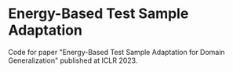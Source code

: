 # Energy-Based Test Sample Adaptation

Code for paper "Energy-Based Test Sample Adaptation for Domain Generalization" published at ICLR 2023.
